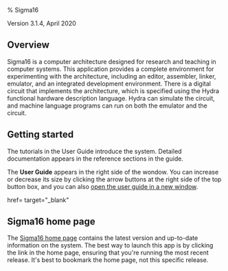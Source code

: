 % Sigma16

<!--
Sigma16: welcome.md
Copyright (C) 2019, 2020 John T. O'Donnell
email: john.t.odonnell9@gmail.com
License: GNU GPL Version 3 or later. See Sigma16/README.md, LICENSE.txt

This file is part of Sigma16.  Sigma16 is free software: you can
redistribute it and/or modify it under the terms of the GNU General
Public License as published by the Free Software Foundation, either
version 3 of the License, or (at your option) any later version.
Sigma16 is distributed in the hope that it will be useful, but
WITHOUT ANY WARRANTY; without even the implied warranty of
MERCHANTABILITY or FITNESS FOR A PARTICULAR PURPOSE.  See the GNU
General Public License for more details.  You should have received
a copy of the GNU General Public License along with Sigma16.  If
not, see <https://www.gnu.org/licenses/>.

welcome.md is the markdown source for the welcome page, which is
displayed in the welcome tab when the program starts

-->

Version 3.1.4, April 2020

## Overview

Sigma16 is a computer architecture designed for research and teaching
in computer systems.  This application provides a complete environment
for experimenting with the architecture, including an editor,
assembler, linker, emulator, and an integrated development
environment.  There is a digital circuit that implements the
architecture, which is specified using the Hydra functional hardware
description language.  Hydra can simulate the circuit, and machine
language programs can run on both the emulator and the circuit.

## Getting started

The tutorials in the User Guide
introduce the system.  Detailed documentation appears in the reference
sections in the guide.

The **User Guide** appears in the right side of the wondow.  You can
increase or decrease its size by clicking the arrow buttons at the
right side of the top button box, and you can also
<a href="../../docs/html/userguide/userguide.html"
target="_blank">open the user guide in a new window</a>.

href= target="_blank"

## Sigma16 home page

The [Sigma16 home page](https://jtod.github.io/home/Sigma16/) contains the latest version
and up-to-date information on the system.  The best way to launch this
app is by clicking the link in the home page, ensuring that you're
running the most recent release.  It's best to bookmark the home page,
not this specific release.
